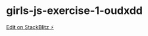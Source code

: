 # girls-js-exercise-1-oudxdd

[Edit on StackBlitz ⚡️](https://stackblitz.com/edit/girls-js-exercise-1-oudxdd)